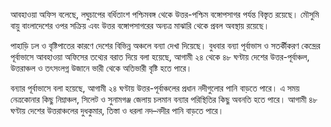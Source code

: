 আবহাওয়া অফিস বলেছে, লঘুচাপের বর্ধিতাংশ পশ্চিমবঙ্গ থেকে উত্তর-পশ্চিম বঙ্গোপসাগর পর্যন্ত বিস্তৃত রয়েছে। মৌসুমি বায়ু বাংলাদেশের ওপর সক্রিয় এবং উত্তর বঙ্গোপসাগরের অন্যত্র মাঝারি থেকে প্রবল অবস্থায় রয়েছে।

পাহাড়ি ঢল ও বৃষ্টিপাতের কারণে দেশের বিভিন্ন অঞ্চলে বন্যা দেখা দিয়েছে। বুধবার বন্যা পূর্বাভাস ও সতর্কীকরণ কেন্দ্রের পূর্বাভাসে আবহাওয়া অফিসের তথ্যের বরাত দিয়ে বলা হয়েছে, আগামী ২৪ থেকে ৪৮ ঘণ্টায় দেশের উত্তর-পূর্বাঞ্চল, উত্তরাঞ্চল ও তৎসংলগ্ন উজানে ভারী থেকে অতিভারী বৃষ্টি হতে পারে।

বন্যার পূর্বাভাসে বলা হয়েছে, আগামী ২৪ ঘণ্টায় উত্তর-পূর্বাঞ্চলের প্রধান নদীগুলোর পানি বাড়তে পারে। এ সময় নেত্রকোনার কিছু নিম্নাঞ্চল, সিলেট ও সুনামগঞ্জ জেলায় চলমান বন্যার পরিস্থিতির কিছু অবনতি হতে পারে। আগামী ৪৮ ঘণ্টায় দেশের উত্তরাঞ্চলের দুধকুমার, তিস্তা ও ধরলা নদ–নদীর পানি বাড়তে পারে।
